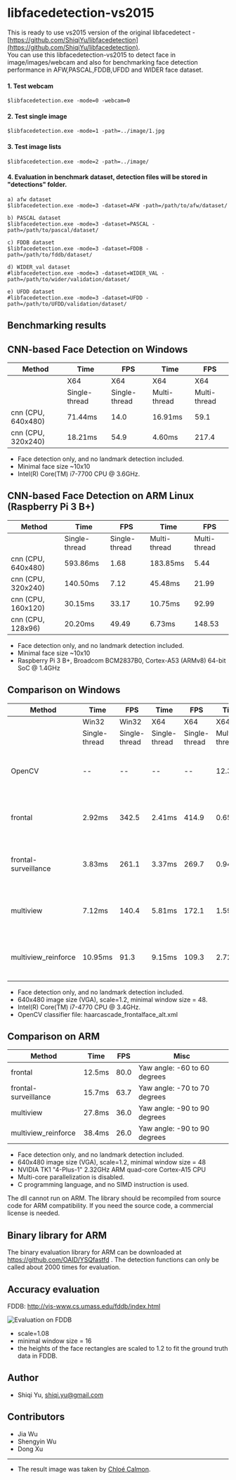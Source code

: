 # libfacedetection-vs2015

This is ready to use vs2015 version of the original libfacedetect - [https://github.com/ShiqiYu/libfacedetection](https://github.com/ShiqiYu/libfacedetection).  
You can use this libfacedetection-vs2015 to detect face in image/images/webcam and also for benchmarking face detection performance in AFW,PASCAL,FDDB,UFDD and WIDER face dataset. 

#### 1. Test webcam
```
$libfacedetection.exe -mode=0 -webcam=0
```
#### 2. Test single image
```
$libfacedetection.exe -mode=1 -path=../image/1.jpg
```
#### 3. Test image lists
```
$libfacedetection.exe -mode=2 -path=../image/
```
#### 4. Evaluation in benchmark dataset, detection files will be stored in "detections" folder. 
```
a) afw dataset
$libfacedetection.exe -mode=3 -dataset=AFW -path=/path/to/afw/dataset/

b) PASCAL dataset
$libfacedetection.exe -mode=3 -dataset=PASCAL -path=/path/to/pascal/dataset/

c) FDDB dataset
$libfacedetection.exe -mode=3 -dataset=FDDB -path=/path/to/fddb/dataset/

d) WIDER_val dataset
#libfacedetection.exe -mode=3 -dataset=WIDER_VAL -path=/path/to/wider/validation/dataset/

e) UFDD dataset
#libfacedetection.exe -mode=3 -dataset=UFDD -path=/path/to/UFDD/validation/dataset/
```

## Benchmarking results

CNN-based Face Detection on Windows
-------------

| Method             |Time          | FPS         |Time          | FPS         |
|--------------------|--------------|-------------|--------------|-------------|
|                    |  X64         |X64          |  X64         |X64          |
|                    |Single-thread |Single-thread|Multi-thread  |Multi-thread |
|cnn (CPU, 640x480)  | 71.44ms      |  14.0       | 16.91ms      | 59.1        |
|cnn (CPU, 320x240)  | 18.21ms      |  54.9       |  4.60ms      | 217.4       |

* Face detection only, and no landmark detection included.
* Minimal face size ~10x10
* Intel(R) Core(TM) i7-7700 CPU @ 3.6GHz.

CNN-based Face Detection on ARM Linux (Raspberry Pi 3 B+)
-------------

| Method             |Time          | FPS         |Time          | FPS         |
|--------------------|--------------|-------------|--------------|-------------|
|                    |Single-thread |Single-thread|Multi-thread  |Multi-thread |
|cnn (CPU, 640x480)  |  593.86ms    |  1.68       |  183.85ms    |   5.44      |
|cnn (CPU, 320x240)  |  140.50ms    |  7.12       |   45.48ms    |  21.99      |
|cnn (CPU, 160x120)  |   30.15ms    | 33.17       |   10.75ms    |  92.99      |
|cnn (CPU, 128x96)   |   20.20ms    | 49.49       |    6.73ms    | 148.53      |

* Face detection only, and no landmark detection included.
* Minimal face size ~10x10
* Raspberry Pi 3 B+, Broadcom BCM2837B0, Cortex-A53 (ARMv8) 64-bit SoC @ 1.4GHz


Comparison on Windows
-------------

| Method             | Time        | FPS         |Time         | FPS         |Time         | FPS        | Misc   |
|--------------------|-------------|-------------|-------------|-------------|-------------|------------|--------|
|                    | Win32       |  Win32      |   X64       |  X64        |  X64        |X64         |        |
|                    |Single-thread|Single-thread|Single-thread|Single-thread|Multi-thread |Multi-thread|        |
|OpenCV              |  --         | --          | --          | --          | 12.33ms     |     81.1   | Yaw angle: -60 to 60 degrees|
|frontal             |  2.92ms     | 342.5       | 2.41ms      | 414.9       | 0.652ms     | 1533.1     | Yaw angle: -60 to 60 degrees|
|frontal-surveillance|  3.83ms     | 261.1       | 3.37ms      | 269.7       | 0.944ms     | 1059.8     | Yaw angle: -70 to 70 degrees |
|multiview           |  7.12ms     | 140.4       | 5.81ms      | 172.1       | 1.597ms     |  626.4     | Yaw angle: -90 to 90 degrees |
|multiview_reinforce | 10.95ms     |  91.3       | 9.15ms      | 109.3       | 2.725ms     |  367.0     | Yaw angle: -90 to 90 degrees |

* Face detection only, and no landmark detection included.
* 640x480 image size (VGA), scale=1.2, minimal window size = 48.
* Intel(R) Core(TM) i7-4770 CPU @ 3.4GHz.
* OpenCV classifier file: haarcascade_frontalface_alt.xml


Comparison on ARM
-------------

| Method             | Time   | FPS  | Misc   |
|--------------------|--------|------|--------|
|frontal             |  12.5ms| 80.0 | Yaw angle: -60 to 60 degrees|
|frontal-surveillance|  15.7ms| 63.7 | Yaw angle: -70 to 70 degrees |
|multiview           |  27.8ms| 36.0 | Yaw angle: -90 to 90 degrees |
|multiview_reinforce |  38.4ms| 26.0 | Yaw angle: -90 to 90 degrees |

* Face detection only, and no landmark detection included.
* 640x480 image size (VGA), scale=1.2, minimal window size = 48
* NVIDIA TK1 "4-Plus-1" 2.32GHz ARM quad-core Cortex-A15 CPU
* Multi-core parallelization is disabled.
* C programming language, and no SIMD instruction is used.

The dll cannot run on ARM. The library should be recompiled from source code for ARM compatibility. If you need the source code, a commercial license is needed.

Binary library for ARM
-------------
The binary evaluation library for ARM can be downloaded at https://github.com/OAID/YSQfastfd . The detection functions can only be called about 2000 times for evaluation.

Accuracy evaluation
-------------
FDDB: http://vis-www.cs.umass.edu/fddb/index.html

![Evaluation on FDDB](https://github.com/ShiqiYu/libfacedetection/blob/master/FDDB-results-of-4functions.png "Evaluation on FDDB")

* scale=1.08
* minimal window size = 16
* the heights of the face rectangles are scaled to 1.2 to fit the ground truth data in FDDB.


Author
-------------
* Shiqi Yu, <shiqi.yu@gmail.com>

Contributors
-------------
* Jia Wu
* Shengyin Wu
* Dong Xu

-------------
* The result image was taken by [Chloé Calmon](https://www.instagram.com/chloecalmon/).